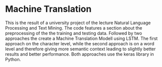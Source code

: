 # Machine Translation
This is the result of a university project of the lecture Natural Language Processing and Text Mining. 
The code features a section about the preprocessing of the the training and testing data. Followed by two approaches the create a Machine Translation Modell using LSTM. The first approach on the character level, while the second approach is on a word level and therefore giving more semantic context leading to slightly better results and better performance.
Both approaches use the keras library in Python.

